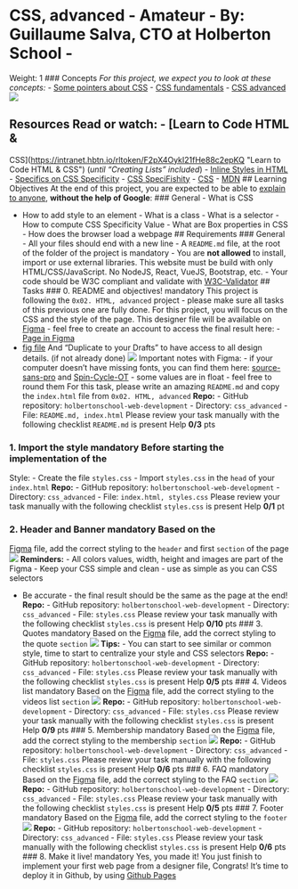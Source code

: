 # CSS, advanced - Amateur - By: Guillaume Salva, CTO at Holberton School -

Weight: 1 ### Concepts _For this project, we expect you to look at these
concepts:_ - [Some pointers about CSS](https://intranet.hbtn.io/concepts/840) -
[CSS fundamentals](https://intranet.hbtn.io/concepts/841) - [CSS
advanced](https://intranet.hbtn.io/concepts/847)
![](https://s3.eu-west-3.amazonaws.com/hbtn.intranet/uploads/medias/2021/4/1f4cd63ecc3a8c03b0f4309b74aca179e225aabf.jpg?X-Amz-Algorithm=AWS4-HMAC-SHA256&X-Amz-Credential=AKIA4MYA5JM5DUTZGMZG%2F20230322%2Feu-west-3%2Fs3%2Faws4_request&X-Amz-Date=20230322T070609Z&X-Amz-Expires=86400&X-Amz-SignedHeaders=host&X-Amz-Signature=4ab1d75afdbeac442ea9fcf063760534fc5c9524378cdc0bab9fe2c98f3c85df)

## Resources **Read or watch**: - [Learn to Code HTML &

CSS](https://intranet.hbtn.io/rltoken/F2pX4OykI21fHe88c2epKQ "Learn to Code HTML
& CSS") (_until “Creating Lists” included_) - [Inline Styles in
HTML](https://intranet.hbtn.io/rltoken/1SJ8hD4imW6bcw5tzzeT3Q "Inline Styles in
HTML") - [Specifics on CSS
Specificity](https://intranet.hbtn.io/rltoken/Fx7Rohte4tNqh1eboMY2_Q "Specifics
on CSS Specificity") - [CSS
SpeciFishity](https://intranet.hbtn.io/rltoken/2JCM5ZBeHSKbU6XK69phgA "CSS
SpeciFishity") - [CSS](https://intranet.hbtn.io/rltoken/2s3Y6s-SLb-OtEhrtiQx3g "CSS") - [MDN](https://intranet.hbtn.io/rltoken/cUKKIIhFEfXqUbIsx0LRWQ "MDN") ##
Learning Objectives At the end of this project, you are expected to be able to
[explain to anyone](https://intranet.hbtn.io/rltoken/3O8RRdO_zmZQ0_7vJP-x1g "explain to anyone"), **without the help of Google**: ### General - What is CSS

- How to add style to an element - What is a class - What is a selector - How to
  compute CSS Specificity Value - What are Box properties in CSS - How does the
  browser load a webpage ## Requirements ### General - All your files should end
  with a new line - A `README.md` file, at the root of the folder of the project
  is mandatory - You are **not allowed** to install, import or use external
  libraries. This website must be build with only HTML/CSS/JavaScript. No NodeJS,
  React, VueJS, Bootstrap, etc. - Your code should be W3C compliant and validate
  with [W3C-Validator](https://intranet.hbtn.io/rltoken/tdfM5nIHc07ziIf2TmplKQ "W3C-Validator") ## Tasks ### 0. README and objectives! mandatory This project
  is following the `0x02. HTML, advanced` project - please make sure all tasks of
  this previous one are fully done. For this project, you will focus on the CSS
  and the style of the page. This designer file will be available on
  [Figma](https://intranet.hbtn.io/rltoken/xpBbmWCQ6UbA5zJOC4VbEQ "Figma") - feel
  free to create an account to access the final result here: - [Page in
  Figma](https://intranet.hbtn.io/rltoken/WcoJ5j4uynlWPJYDc1T2Iw "Page in Figma")
- [fig file](https://intranet.hbtn.io/rltoken/WfyjkKwVzm-sm45PQc28Cw "fig file")
  And “Duplicate to your Drafts” to have access to all design details. (if not
  already done)
  ![](https://s3.eu-west-3.amazonaws.com/hbtn.intranet/uploads/medias/2020/3/559ad8d43fb61e310e2b.png?X-Amz-Algorithm=AWS4-HMAC-SHA256&X-Amz-Credential=AKIA4MYA5JM5DUTZGMZG%2F20230322%2Feu-west-3%2Fs3%2Faws4_request&X-Amz-Date=20230322T070609Z&X-Amz-Expires=86400&X-Amz-SignedHeaders=host&X-Amz-Signature=f5d37d7ba4d0e5a831485da9ede074cd942ee41bd5e9fd1954883655e66d165d)
  Important notes with Figma: - if your computer doesn’t have missing fonts, you
  can find them here:
  [source-sans-pro](https://intranet.hbtn.io/rltoken/UdQuzPSdBNnOkWc-KkBdqw "source-sans-pro") and
  [Spin-Cycle-OT](https://intranet.hbtn.io/rltoken/NZS_cTcrHwbfSEyH53LGag "Spin-Cycle-OT") - some values are in float - feel free to round them For this
  task, please write an amazing `README.md` and copy the `index.html` file from
  `0x02. HTML, advanced` **Repo:** - GitHub repository:
  `holbertonschool-web-development` - Directory: `css_advanced` - File:
  `README.md, index.html` Please review your task manually with the following
  checklist [](https://intranet.hbtn.io/projects/2063#task-18769-carousel)
  `README.md` is present
  [](https://intranet.hbtn.io/projects/2063#task-18769-carousel) Help **0/3** pts

### 1. Import the style mandatory Before starting the implementation of the

Style: - Create the file `styles.css` - Import `styles.css` in the `head` of
your `index.html` **Repo:** - GitHub repository:
`holbertonschool-web-development` - Directory: `css_advanced` - File:
`index.html, styles.css` Please review your task manually with the following
checklist [](https://intranet.hbtn.io/projects/2063#task-18770-carousel)
`styles.css` is present
[](https://intranet.hbtn.io/projects/2063#task-18770-carousel) Help **0/1** pt

### 2. Header and Banner mandatory Based on the

[Figma](https://intranet.hbtn.io/rltoken/WcoJ5j4uynlWPJYDc1T2Iw "Figma") file,
add the correct styling to the `header` and first `section` of the page
![](https://s3.eu-west-3.amazonaws.com/hbtn.intranet/uploads/medias/2021/4/d334bcd363741f2c5e5f32cd6114f4bd85910290.jpg?X-Amz-Algorithm=AWS4-HMAC-SHA256&X-Amz-Credential=AKIA4MYA5JM5DUTZGMZG%2F20230322%2Feu-west-3%2Fs3%2Faws4_request&X-Amz-Date=20230322T070609Z&X-Amz-Expires=86400&X-Amz-SignedHeaders=host&X-Amz-Signature=88f0b8c18ad895dd14302983133392e05c50b47a0dada4901bbcef168ed9e29d)
**Reminders:** - All colors values, width, height and images are part of the
Figma - Keep your CSS simple and clean - use as simple as you can CSS selectors

- Be accurate - the final result should be the same as the page at the end!
  **Repo:** - GitHub repository: `holbertonschool-web-development` - Directory:
  `css_advanced` - File: `styles.css` Please review your task manually with the
  following checklist
  [](https://intranet.hbtn.io/projects/2063#task-18771-carousel) `styles.css` is
  present [](https://intranet.hbtn.io/projects/2063#task-18771-carousel) Help
  **0/10** pts ### 3. Quotes mandatory Based on the
  [Figma](https://intranet.hbtn.io/rltoken/WcoJ5j4uynlWPJYDc1T2Iw "Figma") file,
  add the correct styling to the quote `section`
  ![](https://s3.eu-west-3.amazonaws.com/hbtn.intranet/uploads/medias/2021/4/ee0996ad34d3fae07261689c6f0b2cb5613880a9.jpg?X-Amz-Algorithm=AWS4-HMAC-SHA256&X-Amz-Credential=AKIA4MYA5JM5DUTZGMZG%2F20230322%2Feu-west-3%2Fs3%2Faws4_request&X-Amz-Date=20230322T070609Z&X-Amz-Expires=86400&X-Amz-SignedHeaders=host&X-Amz-Signature=fe9c9f69adec47cfe5891a4cbd21e53edd12b3dce1f674276a0f6186d0ce7bf9)
  **Tips:** - You can start to see similar or common style, time to start to
  centralize your style and CSS selectors **Repo:** - GitHub repository:
  `holbertonschool-web-development` - Directory: `css_advanced` - File:
  `styles.css` Please review your task manually with the following checklist
  [](https://intranet.hbtn.io/projects/2063#task-18772-carousel) `styles.css` is
  present [](https://intranet.hbtn.io/projects/2063#task-18772-carousel) Help
  **0/5** pts ### 4. Videos list mandatory Based on the
  [Figma](https://intranet.hbtn.io/rltoken/WcoJ5j4uynlWPJYDc1T2Iw "Figma") file,
  add the correct styling to the videos list `section`
  ![](https://s3.eu-west-3.amazonaws.com/hbtn.intranet/uploads/medias/2021/4/d47a729b9d6702221c8efc85b1230e99141c6d10.jpg?X-Amz-Algorithm=AWS4-HMAC-SHA256&X-Amz-Credential=AKIA4MYA5JM5DUTZGMZG%2F20230322%2Feu-west-3%2Fs3%2Faws4_request&X-Amz-Date=20230322T070609Z&X-Amz-Expires=86400&X-Amz-SignedHeaders=host&X-Amz-Signature=fa790789c6f9d8c5c791c8c04ff263943a0b15913df3e0780cdac040480196fa)
  **Repo:** - GitHub repository: `holbertonschool-web-development` - Directory:
  `css_advanced` - File: `styles.css` Please review your task manually with the
  following checklist
  [](https://intranet.hbtn.io/projects/2063#task-18773-carousel) `styles.css` is
  present [](https://intranet.hbtn.io/projects/2063#task-18773-carousel) Help
  **0/9** pts ### 5. Membership mandatory Based on the
  [Figma](https://intranet.hbtn.io/rltoken/WcoJ5j4uynlWPJYDc1T2Iw "Figma") file,
  add the correct styling to the membership `section`
  ![](https://s3.eu-west-3.amazonaws.com/hbtn.intranet/uploads/medias/2021/4/aaf4bb53ac9d8944b1ced13aa4c7090e5eb3be2f.jpg?X-Amz-Algorithm=AWS4-HMAC-SHA256&X-Amz-Credential=AKIA4MYA5JM5DUTZGMZG%2F20230322%2Feu-west-3%2Fs3%2Faws4_request&X-Amz-Date=20230322T070609Z&X-Amz-Expires=86400&X-Amz-SignedHeaders=host&X-Amz-Signature=0e591d5af5c82ce260a3faa0a0b238a3990cf3c1ac2df9a0c02b56bf500a046b)
  **Repo:** - GitHub repository: `holbertonschool-web-development` - Directory:
  `css_advanced` - File: `styles.css` Please review your task manually with the
  following checklist
  [](https://intranet.hbtn.io/projects/2063#task-18774-carousel) `styles.css` is
  present [](https://intranet.hbtn.io/projects/2063#task-18774-carousel) Help
  **0/6** pts ### 6. FAQ mandatory Based on the
  [Figma](https://intranet.hbtn.io/rltoken/WcoJ5j4uynlWPJYDc1T2Iw "Figma") file,
  add the correct styling to the FAQ `section`
  ![](https://s3.eu-west-3.amazonaws.com/hbtn.intranet/uploads/medias/2021/4/925cc37eab76934f55ba496627a1b39657dc141f.jpg?X-Amz-Algorithm=AWS4-HMAC-SHA256&X-Amz-Credential=AKIA4MYA5JM5DUTZGMZG%2F20230322%2Feu-west-3%2Fs3%2Faws4_request&X-Amz-Date=20230322T070609Z&X-Amz-Expires=86400&X-Amz-SignedHeaders=host&X-Amz-Signature=d5ce69aa2cc6f7323d503078da47e373c7ec834965d6fc9a691911674a458b89)
  **Repo:** - GitHub repository: `holbertonschool-web-development` - Directory:
  `css_advanced` - File: `styles.css` Please review your task manually with the
  following checklist
  [](https://intranet.hbtn.io/projects/2063#task-18775-carousel) `styles.css` is
  present [](https://intranet.hbtn.io/projects/2063#task-18775-carousel) Help
  **0/5** pts ### 7. Footer mandatory Based on the
  [Figma](https://intranet.hbtn.io/rltoken/WcoJ5j4uynlWPJYDc1T2Iw "Figma") file,
  add the correct styling to the `footer`
  ![](https://s3.eu-west-3.amazonaws.com/hbtn.intranet/uploads/medias/2021/4/90bf4d0180791e49a8656cdc617d1280c4ffe9bf.jpg?X-Amz-Algorithm=AWS4-HMAC-SHA256&X-Amz-Credential=AKIA4MYA5JM5DUTZGMZG%2F20230322%2Feu-west-3%2Fs3%2Faws4_request&X-Amz-Date=20230322T070609Z&X-Amz-Expires=86400&X-Amz-SignedHeaders=host&X-Amz-Signature=1f8a37452766c8022a8bef81106c6a0c87a25e889c7a4f02c69370aa3e77d88b)
  **Repo:** - GitHub repository: `holbertonschool-web-development` - Directory:
  `css_advanced` - File: `styles.css` Please review your task manually with the
  following checklist
  [](https://intranet.hbtn.io/projects/2063#task-18776-carousel) `styles.css` is
  present [](https://intranet.hbtn.io/projects/2063#task-18776-carousel) Help
  **0/6** pts ### 8. Make it live! mandatory Yes, you made it! You just finish to
  implement your first web page from a designer file, Congrats! It’s time to
  deploy it in Github, by using [Github
  Pages](https://intranet.hbtn.io/rltoken/bw-x7ITHhFxnm03gVIjiKw "Github Pages")
